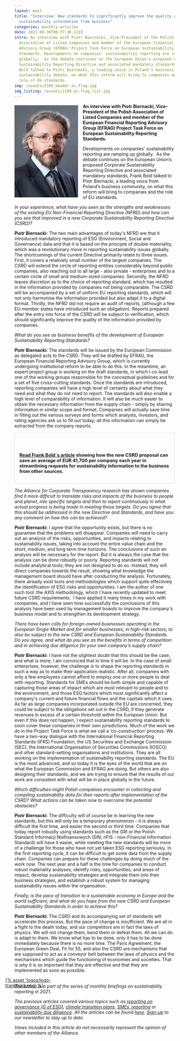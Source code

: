 ```yaml
---
layout: post
title: "Interview: New standards to significantly improve the quality of
  sustainability information from business"
categories: monthly-articles
date: 2021-09-30T06:37:38.122Z
intro: An interview with Piotr Biernacki, Vice-President of the Polish
  Association of Listed Companies and member of the European Financial Reporting
  Advisory Group (EFRAG) Project Task Force on European Sustainability Reporting
  Standards. Developments on companies' sustainability reporting are ramping up
  globally.  As the debate continues on the European Union’s proposed Corporate
  Sustainability Reporting Directive and associated mandatory standards, Frank
  Bold talked to Piotr Biernacki, a leading voice in Poland's business and
  sustainability debate, on what this reform will bring to companies and the
  role of EU standards.
img: /assets/2109_header_eu_flag.jpg
img_listing: /assets/2109_eu-flag_list.jpg
---
```

<img src="/assets/2109_piotrbiernacki.jpg" style="float: left;width: 200px;height: 290px;padding-right: 15px; padding-bottom: 10px; margin-top: 5px;" alt="Isabel Acevedo from A&amp;B Innovative Solutions, a Spanish SME supplying biotech products for cleaning and maintenance" title="Isabel Acevedo from A&amp;B Innovative Solutions, a Spanish SME supplying biotech products for cleaning and maintenance" />

**An interview with Piotr Biernacki, Vice-President of the Polish Association of Listed Companies and member of the European Financial Reporting Advisory Group (EFRAG) Project Task Force on European Sustainability Reporting Standards.**

Developments on companies' sustainability reporting are ramping up globally.  As the debate continues on the European Union’s proposed Corporate Sustainability Reporting Directive and associated mandatory standards, Frank Bold talked to Piotr Biernacki, a leading voice from Poland’s business community, on what this reform will bring to companies and the role of EU standards.

*In your experience, what have you seen as the strengths and weaknesses of the existing EU Non-Financial Reporting Directive (NFRD) and how can you see that improved in a new Corporate Sustainability Reporting Directive (CSRD)?*

**Piotr Biernacki:** The two main advantages of today's NFRD are that it introduced mandatory reporting of ESG (Environment, Social and Governance) data and that it is based on the principle of double materiality, which was a revolutionary move in reporting sustainability issues globally. The shortcomings of the current Directive primarily relate to three issues. First, it covers a relatively small number of the largest companies. The CSRD will extend the circle of reporting entities considerably beyond public companies, also reaching out to all large - also private - enterprises and to a certain circle of small and medium-sized companies. Secondly, the NFRD leaves discretion as to the choice of reporting standard, which has resulted in the information provided by companies not being comparable. The CSRD will be accompanied by a set of uniform EU reporting standards, which will not only harmonise the information provided but also adapt it to a digital format. Thirdly, the NFRD did not require an audit of reports, (although a few EU member states have introduced such an obligation). Reports prepared after the entry into force of the CSRD will be subject to verification, which should significantly improve the quality of the information provided by companies.

*What do you see as business benefits of the development of European Sustainability Reporting Standards?*

**Piotr Biernacki:** The standards will be issued by the European Commission as delegated acts to the CSRD. They will be drafted by EFRAG, the European Financial Reporting Advisory Group, which is currently undergoing institutional reform to be able to do this. In the meantime, an expert project group is working on the draft standards, in which I co-lead one of the working groups responsible for the conceptual guidelines and for a set of five cross-cutting standards. Once the standards are introduced, reporting companies will have a high level of certainty about what they need and what they do not need to report. The standards will also enable a high level of comparability of information. It will also be much easier to obtain the necessary information from the supply chain - simply by sharing information in similar scope and format. Companies will actually save time in filling out the various surveys and forms which analysts, investors, and rating agencies ask us to fill out today; all this information can simply be extracted from the company reports.

<div style="border: 1px solid #DFDFDF; padding: 1em; font-size: .9rem;">

 <p style="font-weight: bold;"><a href="https://www.allianceforcorporatetransparency.org/news/the-business-case-is-won-how-the-benefits-of-mandatory-sustainability-reporting-by-business-really-do-outweigh-the-costs-part-one.html">Read Frank Bold´s article</a> showing how the new CSRD proposal can save an average of EUR 41,700 per company each year in streamlining requests for sustainability information to the business from other sources.</p>

</div>

*The Alliance for Corporate Transparency research has shown companies find it more difficult to translate risks and impacts of the business to people and planet, into specific targets and then to report continuously in what actual progress is being made in meeting those targets. Do you agree that this should be addressed in the new Directive and Standards, and have you any comment on how this can be achieved?*

**Piotr Biernacki:** I agree that the opportunity exists, but there is no guarantee that the problems will disappear. Companies will need to carry out an analysis of the risks, opportunities, and impacts relating to sustainability issues, taking into account the entire value chain and the short, medium, and long term time horizons. The conclusions of such an analysis will be necessary for the report. But it is always the case that the analysis can be done robustly or poorly. Reporting standards will not include analytical tools; they are not designed to do so. Instead, they will direct companies towards the result, showing what knowledge the management board should have after conducting the analysis. Fortunately, there already exist tools and methodologies which support quite effectively the identification of ESG risks and opportunities. I am the author of one such tool: the AXIS methodology, which I have recently updated to meet future CSRD requirements.  I have applied it many times in my work with companies, and I have seen how successfully the conclusions of this analysis have been used by management boards to improve the company's business model and to strengthen its development strategy.

*There have been calls for foreign-owned businesses operating in the European Single Market and for smaller businesses, in high-risk sectors, to also be subject to the new CSRD and European Sustainability Standards. Do you agree, and what do you see as the benefits in terms of competition and in achieving due diligence for your own company’s supply chain?*

**Piotr Biernacki:** I have not the slightest doubt that this should be the case, and what is more, I am convinced that in time it will be. In the case of small enterprises, however, the challenge is to shape the reporting standards in such a way as to make their application realistic. After all, companies with only a few employees cannot afford to employ one or more people to deal with reporting. Standards for SMEs should be both simple and capable of capturing those areas of impact which are most relevant to people and to the environment, and those ESG factors which most significantly affect a company's current and future financial flows and the capitals which it uses. As far as large companies incorporated outside the EU are concerned, they could be subject to the obligations set out in the CSRD, if they generate revenues in excess of a certain threshold within the European Union. But even if this does not happen, I expect sustainability reporting standards to soon cover these companies in their own jurisdictions. Much of the work we do in the Project Task Force is what we call a ‘co-construction’ process: We have a two-way dialogue with the International Financial Reporting Standards (IFRS) Foundation, the US Securities and Exchange Commission (SEC), the International Organisation of Securities Commissions (IOSCO) and other standard-setting organisations and institutions. They are all working on the implementation of sustainability reporting standards. The EU is the most advanced, and so today it is the eyes of the world that are on what the European Commission and EFRAG are doing. But others are also designing their standards, and we are trying to ensure that the results of our work are consistent with what will be in place globally in the future.

*Which difficulties might Polish companies encounter in collecting and compiling sustainability data for their reports after implementation of the CSRD? What actions can be taken now to overcome the potential obstacles?*  

**Piotr Biernacki:** The difficulty will of course be in learning the new standards, but this will only be a temporary phenomenon - it is always difficult the first time, and easier the second or third time. Companies that today report robustly using standards such as the GRI or the Polish Standard Informacji Niefinansowych (SIN; nFIS - non-Financial Information Standard) will have it easier, while meeting the new standards will be more of a challenge for those who have not yet taken ESG reporting seriously. In the first reporting cycle, it can be difficult to get some data from the supply chain. Companies can prepare for these challenges by doing much of the work now. The next year and a half is the time for companies to conduct robust materiality analyses, identify risks, opportunities, and areas of impact, develop sustainability strategies and integrate them into their business strategies, and establish a robust system for managing sustainability issues within the organisation.     

*Finally, is the pace of transition to a sustainable economy in Europe and the world sufficient, and what do you hope from the new CSRD and European Sustainability Standards in order to achieve this?*

**Piotr Biernacki:** The CSRD and its accompanying set of standards will accelerate this process. But the pace of change is insufficient. We are all in a fight to the death today, and our competitors are in fact the laws of physics. We will not change them, bend them or defeat them. All we can do is adapt to them. We know what has to be done, only it has to be done immediately because there is no more time. The Paris Agreement, the European Green Deal, Fit for 55, and also the CSRD are mechanisms that are supposed to act as a conveyor belt between the laws of physics and the mechanisms which guide the functioning of economies and societies. That is why it is so important that they are effective and that they are implemented as soon as possible.      

<a href="https://en.frankbold.org/" style="
max-width: 200px;
display: block;
margin-left: -29px;
margin-bottom: -29px;">{% asset 'logos/logo-frankbold.png' %}</a>

*The article is a part of the series of monthly briefings on sustainability reporting in 2021.* [](https://purposeofcorporation.us10.list-manage.com/subscribe?u=66bafd0ef0d33f5bf8fbe1e87&id=113ab4bd34)

*The previous articles covered various topics such as [reporting on governance (G of ESG)](https://www.allianceforcorporatetransparency.org/news/what-needs-to-be-reported-on-governance-of-esg.html), [climate transition plans](https://www.allianceforcorporatetransparency.org/news/climate-transition-plans-how-eu-standards-can-help-companies-to-focus-on-the-right-data.html), [SMEs´ reporting](https://www.allianceforcorporatetransparency.org/news/smes-and-the-future-of-european-sustainability-reporting-rules-small-businesses-deserve-to-get-clarity-to-address-the-sustainability-challenge.html) or [sustainability due diligence](https://www.allianceforcorporatetransparency.org/news/sustainability-due-diligence-what-it-means-for-companies-and-how-eu-sustainability-standards-can-help.html). All the articles can be found [here](https://www.allianceforcorporatetransparency.org/news/categories/#monthly-articles). [Sign-up](https://purposeofcorporation.us10.list-manage.com/subscribe?u=66bafd0ef0d33f5bf8fbe1e87&id=113ab4bd34) to our newsletter to stay up to date.*  

*Views included in this article do not necessarily represent the opinion of other members of the Alliance.*